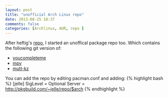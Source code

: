 ```yaml
---
layout: post
title: "unofficial Arch Linux repo"
date: 2013-08-25 18:37
comments: false
categories: [Archlinux, AUR, repo ]
---
```


After heftig's [repo](http://pkgbuild.com/~heftig/), I started an unoffical package repo too. Which contains the following git version of:

-  [youcompleteme](https://github.com/Valloric/YouCompleteMe)
- [mpv](https://github.com/mpv-player/mpv)
- [mutt-kz](https://github.com/karelzak/mutt-kz)

You can add the repo by editing pacman.conf and adding:
{% highlight bash %}
[jelle]
SigLevel = Optional
Server = http://pkgbuild.com/~jelle/repo/$arch
{% endhighlight %}
